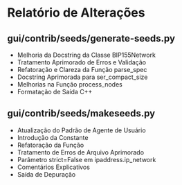 # Relatório de Alterações

## gui/contrib/seeds/generate-seeds.py
- Melhoria da Docstring da Classe BIP155Network
- Tratamento Aprimorado de Erros e Validação
- Refatoração e Clareza da Função parse_spec
- Docstring Aprimorada para ser_compact_size
- Melhorias na Função process_nodes
- Formatação de Saída C++

## gui/contrib/seeds/makeseeds.py
- Atualização do Padrão de Agente de Usuário
- Introdução da Constante
- Refatoração da Função
- Tratamento de Erros de Arquivo Aprimorado
- Parâmetro strict=False em ipaddress.ip_network
- Comentários Explicativos
- Saída de Depuração